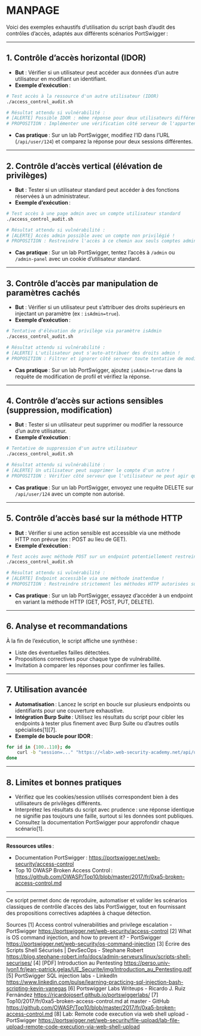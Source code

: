 # MANPAGE

Voici des exemples exhaustifs d’utilisation du script bash d’audit des contrôles d’accès, adaptés aux différents scénarios PortSwigger :

---

## 1. Contrôle d’accès horizontal (IDOR)

- **But** : Vérifier si un utilisateur peut accéder aux données d’un autre utilisateur en modifiant un identifiant.
- **Exemple d’exécution** :

```bash
# Test accès à la ressource d'un autre utilisateur (IDOR)
./access_control_audit.sh

# Résultat attendu si vulnérabilité :
# [ALERTE] Possible IDOR : même réponse pour deux utilisateurs différents !
# PROPOSITION : Implémenter une vérification côté serveur de l'appartenance de la ressource à l'utilisateur authentifié.
```

- **Cas pratique** : Sur un lab PortSwigger, modifiez l’ID dans l’URL (`/api/user/124`) et comparez la réponse pour deux sessions différentes.

---

## 2. Contrôle d’accès vertical (élévation de privilèges)

- **But** : Tester si un utilisateur standard peut accéder à des fonctions réservées à un administrateur.
- **Exemple d’exécution** :

```bash
# Test accès à une page admin avec un compte utilisateur standard
./access_control_audit.sh

# Résultat attendu si vulnérabilité :
# [ALERTE] Accès admin possible avec un compte non privilégié !
# PROPOSITION : Restreindre l'accès à ce chemin aux seuls comptes administrateurs (vérification stricte du rôle).
```

- **Cas pratique** : Sur un lab PortSwigger, tentez l’accès à `/admin` ou `/admin-panel` avec un cookie d’utilisateur standard.

---

## 3. Contrôle d’accès par manipulation de paramètres cachés

- **But** : Vérifier si un utilisateur peut s’attribuer des droits supérieurs en injectant un paramètre (ex : `isAdmin=true`).
- **Exemple d’exécution** :

```bash
# Tentative d'élévation de privilège via paramètre isAdmin
./access_control_audit.sh

# Résultat attendu si vulnérabilité :
# [ALERTE] L'utilisateur peut s'auto-attribuer des droits admin !
# PROPOSITION : Filtrer et ignorer côté serveur toute tentative de modification de rôle par l'utilisateur.
```

- **Cas pratique** : Sur un lab PortSwigger, ajoutez `isAdmin=true` dans la requête de modification de profil et vérifiez la réponse.

---

## 4. Contrôle d’accès sur actions sensibles (suppression, modification)

- **But** : Tester si un utilisateur peut supprimer ou modifier la ressource d’un autre utilisateur.
- **Exemple d’exécution** :

```bash
# Tentative de suppression d'un autre utilisateur
./access_control_audit.sh

# Résultat attendu si vulnérabilité :
# [ALERTE] Un utilisateur peut supprimer le compte d'un autre !
# PROPOSITION : Vérifier côté serveur que l'utilisateur ne peut agir que sur ses propres ressources.
```

- **Cas pratique** : Sur un lab PortSwigger, envoyez une requête DELETE sur `/api/user/124` avec un compte non autorisé.

---

## 5. Contrôle d’accès basé sur la méthode HTTP

- **But** : Vérifier si une action sensible est accessible via une méthode HTTP non prévue (ex : POST au lieu de GET).
- **Exemple d’exécution** :

```bash
# Test accès avec méthode POST sur un endpoint potentiellement restreint
./access_control_audit.sh

# Résultat attendu si vulnérabilité :
# [ALERTE] Endpoint accessible via une méthode inattendue !
# PROPOSITION : Restreindre strictement les méthodes HTTP autorisées sur chaque endpoint.
```

- **Cas pratique** : Sur un lab PortSwigger, essayez d’accéder à un endpoint en variant la méthode HTTP (GET, POST, PUT, DELETE).

---

## 6. Analyse et recommandations

À la fin de l’exécution, le script affiche une synthèse :

- Liste des éventuelles failles détectées.
- Propositions correctives pour chaque type de vulnérabilité.
- Invitation à comparer les réponses pour confirmer les failles.

---

## 7. Utilisation avancée

- **Automatisation** : Lancez le script en boucle sur plusieurs endpoints ou identifiants pour une couverture exhaustive.
- **Intégration Burp Suite** : Utilisez les résultats du script pour cibler les endpoints à tester plus finement avec Burp Suite ou d’autres outils spécialisés[1][7].
- **Exemple de boucle pour IDOR** :

```bash
for id in {100..110}; do
    curl -b "session=..." "https://<lab>.web-security-academy.net/api/user/$id"
done
```

---

## 8. Limites et bonnes pratiques

- Vérifiez que les cookies/session utilisés correspondent bien à des utilisateurs de privilèges différents.
- Interprétez les résultats du script avec prudence : une réponse identique ne signifie pas toujours une faille, surtout si les données sont publiques.
- Consultez la documentation PortSwigger pour approfondir chaque scénario[1].

---

**Ressources utiles** :  
- Documentation PortSwigger : https://portswigger.net/web-security/access-control  
- Top 10 OWASP Broken Access Control : https://github.com/OWASP/Top10/blob/master/2017/fr/0xa5-broken-access-control.md

---

Ce script permet donc de reproduire, automatiser et valider les scénarios classiques de contrôle d’accès des labs PortSwigger, tout en fournissant des propositions correctives adaptées à chaque détection.

Sources
[1] Access control vulnerabilities and privilege escalation - PortSwigger https://portswigger.net/web-security/access-control
[2] What is OS command injection, and how to prevent it? - PortSwigger https://portswigger.net/web-security/os-command-injection
[3] Écrire des Scripts Shell Sécurisés | DevSecOps - Stephane Robert https://blog.stephane-robert.info/docs/admin-serveurs/linux/scripts-shell-securises/
[4] [PDF] Introduction au Pentesting https://perso.univ-lyon1.fr/jean-patrick.gelas/UE_Securite/img/Introduction_au_Pentesting.pdf
[5] PortSwigger SQL injection labs - LinkedIn https://www.linkedin.com/pulse/learning-practicing-sql-injection-bash-scripting-kevin-vanegas
[6] Portswigger Labs Writeups - Ricardo J. Ruiz Fernández https://ricardojoserf.github.io/portswiggerlabs/
[7] Top10/2017/fr/0xa5-broken-access-control.md at master - GitHub https://github.com/OWASP/Top10/blob/master/2017/fr/0xa5-broken-access-control.md
[8] Lab: Remote code execution via web shell upload - PortSwigger https://portswigger.net/web-security/file-upload/lab-file-upload-remote-code-execution-via-web-shell-upload
